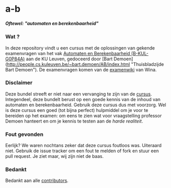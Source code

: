 # a-b
##### *Oftewel: "automaten en berekenbaarheid"*

### Wat ?
In deze repository vindt u een cursus met de oplossingen van gekende examenvragen van het vak [Automaten en Berekenbaarheid (B-KUL-G0P84A)](https://onderwijsaanbod.kuleuven.be/syllabi/n/G0P84AN.htm#activetab=doelstellingen_idm25479952 "A&B ECTS Fiche") aan de KU Leuven, gedoceerd door [Bart Demoen] (http://people.cs.kuleuven.be/~bart.demoen/AB/index.html "Thuisbladzijde Bart Demoen"). De examenvragen komen van de [examenwiki](https://wiki.wina.be/examens/index.php/Automaten_en_Berekenbaarheid) van Wina.

### Disclaimer
Deze bundel streeft er niet naar een vervanging te zijn van de [cursus](http://people.cs.kuleuven.be/~bart.demoen/AB/ab9okt14.pdf "Cursus A&B"). Integendeel, deze bundelt berust op een goede kennis van de inhoud van automaten en berekenbaarheid. Gebruik deze cursus dus met voorzorg. Wel is deze cursus een goed (tot bijna perfect) hulpmiddel om je voor te bereiden op het examen: om eens te zien wat voor vraagstelling professor Demoen hanteert en om je kennis te testen aan de *harde realiteit*.

### Fout gevonden
Eerlijk? We waren nochtans zeker dat deze cursus foutloos was. Uiteraard niet. Gebruik de issue tracker om een fout te melden of fork en stuur een pull request. Je ziet maar, wij zijn niet de baas.

### Bedankt
Bedankt aan alle [contributors](https://github.com/Jense5/a-b/graphs/contributors).

